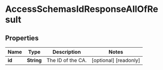 

# AccessSchemasIdResponseAllOfResult


## Properties

| Name | Type | Description | Notes |
|------------ | ------------- | ------------- | -------------|
|**id** | **String** | The ID of the CA. |  [optional] [readonly] |



